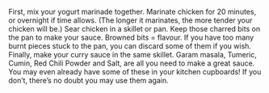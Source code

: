 First, mix your yogurt marinade together.
Marinate chicken for 20 minutes, or overnight if time allows. (The longer it marinates, the more tender your chicken will be.)
Sear chicken in a skillet or pan. Keep those charred bits on the pan to make your sauce. Browned bits = flavour. If you have too many burnt pieces stuck to the pan, you can discard some of them if you wish.
Finally, make your curry sauce in the same skillet.
Garam masala, Tumeric, Cumin, Red Chili Powder and Salt, are all you need to make a great sauce. You may even already have some of these in your kitchen cupboards! If you don’t, there’s no doubt you may use them again.





